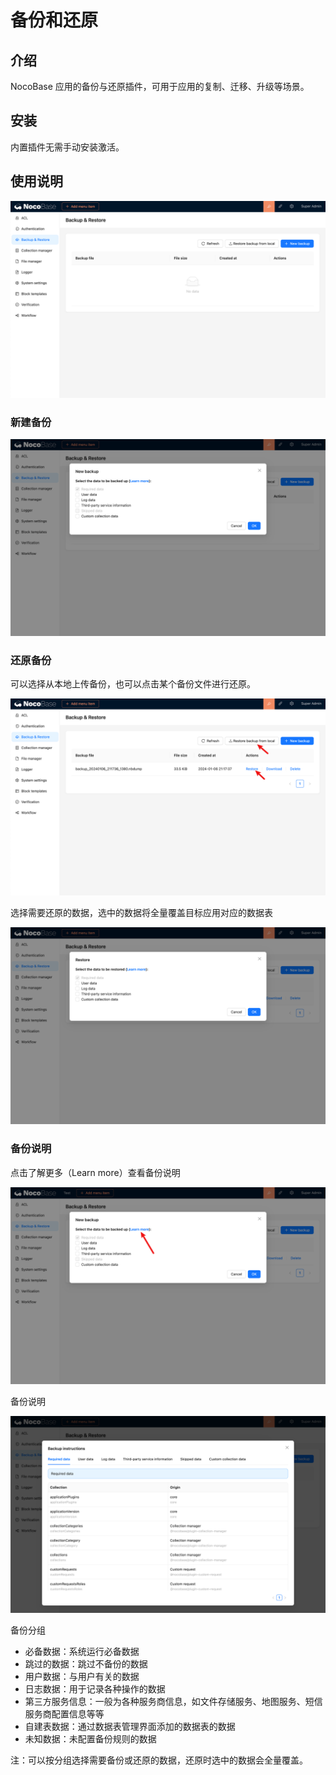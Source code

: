 # 备份和还原

## 介绍

NocoBase 应用的备份与还原插件，可用于应用的复制、迁移、升级等场景。

## 安装

内置插件无需手动安装激活。

## 使用说明

![备份还原列表页](./image.png)

### 新建备份

![新建备份](./image-1.png)

### 还原备份

可以选择从本地上传备份，也可以点击某个备份文件进行还原。

![还原备份](./image-4.png)

选择需要还原的数据，选中的数据将全量覆盖目标应用对应的数据表

![还原备份](./image-5.png)

### 备份说明

点击了解更多（Learn more）查看备份说明

![备份还原说明](./image-6.png)

备份说明

![备份还原说明](./image-2.png)

备份分组

- 必备数据：系统运行必备数据
- 跳过的数据：跳过不备份的数据
- 用户数据：与用户有关的数据
- 日志数据：用于记录各种操作的数据
- 第三方服务信息：一般为各种服务商信息，如文件存储服务、地图服务、短信服务商配置信息等等
- 自建表数据：通过数据表管理界面添加的数据表的数据
- 未知数据：未配置备份规则的数据

注：可以按分组选择需要备份或还原的数据，还原时选中的数据会全量覆盖。
